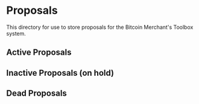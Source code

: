 # Proposals
This directory for use to store proposals for the Bitcoin Merchant's Toolbox system.
## Active Proposals

## Inactive Proposals (on hold)

## Dead Proposals

